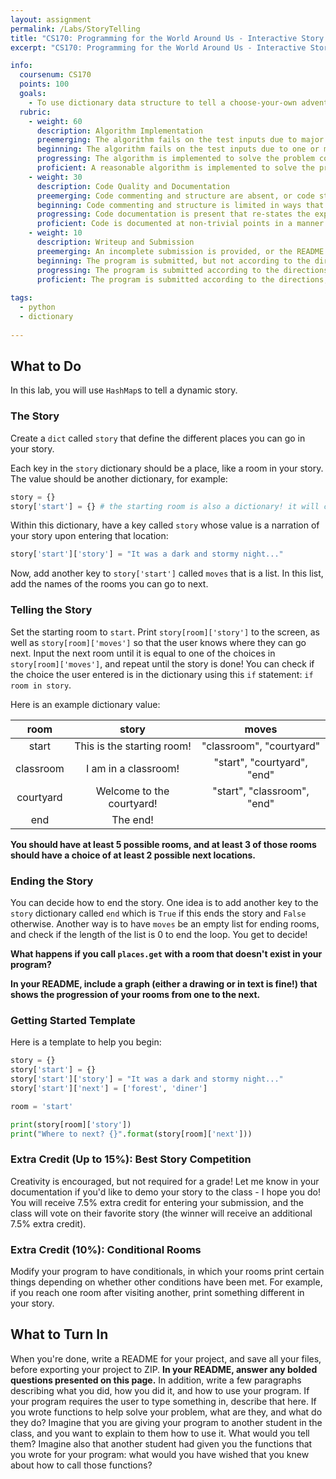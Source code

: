 ```yaml
---
layout: assignment
permalink: /Labs/StoryTelling
title: "CS170: Programming for the World Around Us - Interactive Story Telling"
excerpt: "CS170: Programming for the World Around Us - Interactive Story Telling"

info:
  coursenum: CS170
  points: 100
  goals:
    - To use dictionary data structure to tell a choose-your-own adventure style story
  rubric:
    - weight: 60
      description: Algorithm Implementation
      preemerging: The algorithm fails on the test inputs due to major issues, or the program fails to compile and/or run
      beginning: The algorithm fails on the test inputs due to one or more minor issues
      progressing: The algorithm is implemented to solve the problem correctly according to given test inputs, but would fail if executed in a general case due to a minor issue or omission in the algorithm design or implementation
      proficient: A reasonable algorithm is implemented to solve the problem which correctly solves the problem according to the given test inputs, and would be reasonably expected to solve the problem in the general case
    - weight: 30
      description: Code Quality and Documentation
      preemerging: Code commenting and structure are absent, or code structure departs significantly from best practice, and/or the code departs significantly from the style guide
      beginning: Code commenting and structure is limited in ways that reduce the readability of the program, and/or there are minor departures from the style guide
      progressing: Code documentation is present that re-states the explicit code definitions, and/or code is written that mostly adheres to the style guide
      proficient: Code is documented at non-trivial points in a manner that enhances the readability of the program, and code is written according to the style guide
    - weight: 10
      description: Writeup and Submission
      preemerging: An incomplete submission is provided, or the README file submitted is blank
      beginning: The program is submitted, but not according to the directions in one or more ways (for example, because it is lacking a readme writeup or missing answers to written questions)
      progressing: The program is submitted according to the directions with a minor omission or correction needed, including a readme writeup describing the solution and answering nearly all questions posed in the instructions
      proficient: The program is submitted according to the directions, including a readme writeup describing the solution and answering all questions posed in the instructions
    
tags:
  - python
  - dictionary
  
---
```


## What to Do
In this lab, you will use `HashMap`s to tell a dynamic story.  

### The Story
Create a `dict` called `story` that define the different places you can go in your story. 

Each key in the `story` dictionary should be a place, like a room in your story.  The value should be another dictionary, for example:

```python
story = {}
story['start'] = {} # the starting room is also a dictionary! it will contain the story narrative and your reader's choices.  do this for all the places you can go
```

Within this dictionary, have a key called `story` whose value is a narration of your story upon entering that location:

```python
story['start']['story'] = "It was a dark and stormy night..."
``` 

Now, add another key to `story['start']` called `moves` that is a list.  In this list, add the names of the rooms you can go to next.

### Telling the Story
Set the starting room to `start`.  Print `story[room]['story']` to the screen, as well as `story[room]['moves']` so that the user knows where they can go next.  Input the next room until it is equal to one of the choices in `story[room]['moves']`, and repeat until the story is done!  You can check if the choice the user entered is in the dictionary using this `if` statement: `if room in story`.

Here is an example dictionary value:

|    room   |            story           |            moves               |
|:---------:|:--------------------------:|:------------------------------:|
| start     | This is the starting room! | "classroom", "courtyard"       |
| classroom | I am in a classroom!       | "start", "courtyard", "end"    |
| courtyard | Welcome to the courtyard!  | "start", "classroom", "end"    |
| end       | The end!                   |                                |

**You should have at least 5 possible rooms, and at least 3 of those rooms should have a choice of at least 2 possible next locations.**

### Ending the Story

You can decide how to end the story.  One idea is to add another key to the `story` dictionary called `end` which is `True` if this ends the story and `False` otherwise.  Another way is to have `moves` be an empty list for ending rooms, and check if the length of the list is 0 to end the loop.  You get to decide!

**What happens if you call `places.get` with a room that doesn't exist in your program?**

**In your README, include a graph (either a drawing or in text is fine!) that shows the progression of your rooms from one to the next.**

### Getting Started Template
Here is a template to help you begin:

```python
story = {}
story['start'] = {}
story['start']['story'] = "It was a dark and stormy night..."
story['start']['next'] = ['forest', 'diner']

room = 'start'

print(story[room]['story'])
print("Where to next? {}".format(story[room]['next']))
```

### Extra Credit (Up to 15%): Best Story Competition
Creativity is encouraged, but not required for a grade!  Let me know in your documentation if you'd like to demo your story to the class - I hope you do!  You will receive 7.5% extra credit for entering your submission, and the class will vote on their favorite story (the winner will receive an additional 7.5% extra credit).

### Extra Credit (10%): Conditional Rooms
Modify your program to have conditionals, in which your rooms print certain things depending on whether other conditions have been met.  For example, if you reach one room after visiting another, print something different in your story.

## What to Turn In

When you're done, write a README for your project, and save all your files, before exporting your project to ZIP.  **In your README, answer any bolded questions presented on this page.**  In addition, write a few paragraphs describing what you did, how you did it, and how to use your program.  If your program requires the user to type something in, describe that here.  If you wrote functions to help solve your problem, what are they, and what do they do?  Imagine that you are giving your program to another student in the class, and you want to explain to them how to use it.  What would you tell them?  Imagine also that another student had given you the functions that you wrote for your program: what would you have wished that you knew about how to call those functions?
